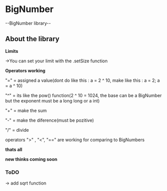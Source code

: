 # BigNumber
--BigNumber library--

## About the library

**Limits**

->You can set your limit with the .setSize function

**Operators working**

"=" = assigned a value(dont do like this : a = 2 ^ 10, make like this : a = 2; a = a ^ 10)

"^" = its like the pow() function(2 ^ 10 = 1024, the base can be a BigNumber but the exponent must be a long long or a int)

"+" = make the sum

"-" = make the diference(must be pozitive)

"/" = divide

operators ">" , "<", "==" are working for comparing to BigNumbers

**thats all**

**new thinks coming soon**

### ToDO

-> add sqrt function

